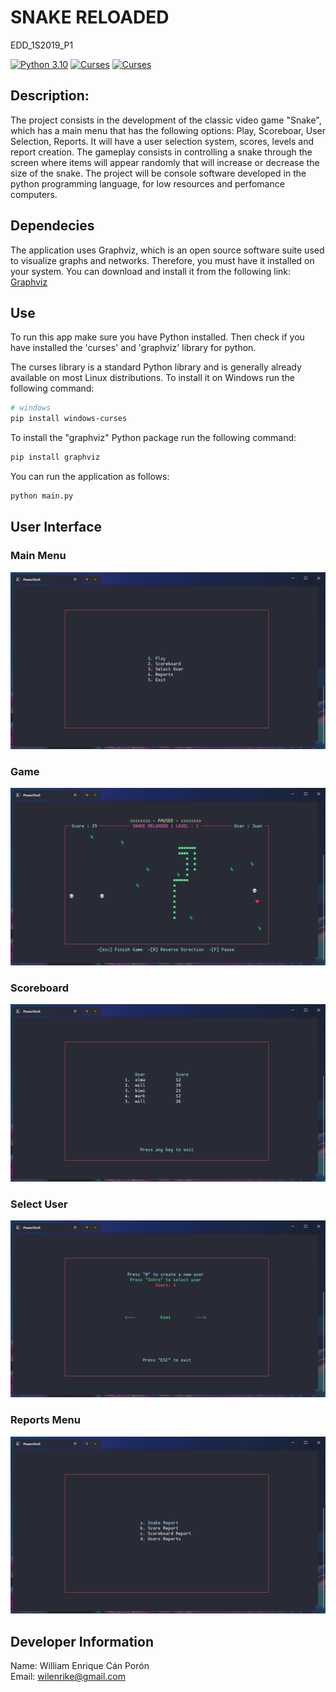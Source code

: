 # SNAKE RELOADED

EDD_1S2019_P1

[![Python 3.10](https://img.shields.io/badge/python-3.10-blue.svg?logo=python)](https://www.python.org/downloads/release/python-3100/)
[![Curses](https://img.shields.io/badge/curses-gray.svg?logo=python)](https://docs.python.org/3/library/curses.html)
[![Curses](https://img.shields.io/badge/graphviz-green.svg?logo=python)](https://graphviz.org/)

## Description:

The project consists in the development of the classic video game "Snake", which has a main menu that has the following options: Play, Scoreboar, User Selection, Reports. It will have a user selection system, scores, levels and report creation.
The gameplay consists in controlling a snake through the screen where items will appear randomly that will increase or decrease the size of the snake.
The project will be console software developed in the python programming language, for low resources and perfomance computers.

## Dependecies

The application uses Graphviz, which is an open source software suite used to visualize graphs and networks. Therefore, you must have it installed on your system. You can download and install it from the following link: [Graphviz](https://graphviz.gitlab.io/download/ "Graphviz")

## Use

To run this app make sure you have Python installed. Then check if you have installed the 'curses' and 'graphviz' library for python.

The curses library is a standard Python library and is generally already available on most Linux distributions. To install it on Windows run the following command:

```powershell
# windows
pip install windows-curses
```

To install the "graphviz" Python package run the following command:

```bash
pip install graphviz
```

You can run the application as follows:

```bash
python main.py
```

## User Interface

### Main Menu

![main menu](/assets/main_menu.png)

### Game

![game](/assets/game_play.png)

### Scoreboard

![scoreboard](/assets/scoreboard.png)

### Select User

![select user](/assets/select_user.png)

### Reports Menu

![reports menu](/assets/reports_menu.png)

## Developer Information

Name: William Enrique Cán Porón <br>
Email: wilenrike@gmail.com<br>
